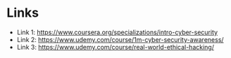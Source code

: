 # Links
* Link 1: https://www.coursera.org/specializations/intro-cyber-security
* Link 2: https://www.udemy.com/course/1m-cyber-security-awareness/
* Link 3: https://www.udemy.com/course/real-world-ethical-hacking/
